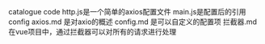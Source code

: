 catalogue
  code
    http.js是一个简单的axios配置文件
    main.js是配置后的引用
  config
    axios.md   是对axio的概述
    config.md  是可以自定义的配置项
    拦截器.md   在vue项目中，通过拦截器可以对所有的请求进行处理